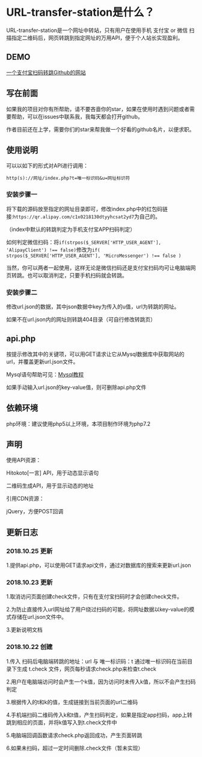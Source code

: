 # URL-transfer-station是什么？
URL-transfer-station是一个网址中转站，只有用户在使用手机 支付宝 or 微信 扫描指定二维码后，网页转跳到指定网址的万用API，便于个人站长实现盈利。

## DEMO

[一个支付宝扫码转跳Github的网站](http://api.jx3pvall.com/?t=dfaiw&u=github)

## 写在前面

如果我的项目对你有所帮助，请不要吝啬你的star，如果在使用时遇到问题或者需要帮助，可以在issues中联系我，我每天都会打开github。

作者目前还在上学，需要你们的star来帮我做一个好看的github名片，以便求职。

## 使用说明

可以以如下的形式对API进行调用：

```
http(s)://网址/index.php?t=唯一标识码&u=网址标识符
```

### 安装步骤一

将下载的源码放至指定的网址目录即可，修改index.php中的红包码链接:`https://qr.alipay.com/c1x0218130dtyyhcsat2yd7`为自己的。

（index中默认的转跳判定为手机支付宝APP扫码判定）

如何判定微信扫码：将`if(strpos($_SERVER['HTTP_USER_AGENT'], 'AlipayClient') !== false)`修改为`if( strpos($_SERVER['HTTP_USER_AGENT'], 'MicroMessenger') !== false )`

当然，你可以两者一起使用，这样无论是微信扫码还是支付宝扫码均可让电脑端网页转跳。也可以取消判定，只要手机扫码就会转跳。

### 安装步骤二

修改url.json的数据，其中json数据中key为传入的u值，url为转跳的网址。

如果不在url.json内的网址则转跳404目录（可自行修改转跳页）

## api.php

按提示修改其中的关键项，可以用GET请求让它从Mysql数据库中获取网站的url，并覆盖更新url.json文件。

Mysql语句帮助可见：[Mysql教程](http://www.runoob.com/mysql/mysql-tutorial.html)

如果手动输入url.json的key-value值，则可删除api.php文件


## 依赖环境
php环境：建议使用php5以上环境，本项目制作环境为php7.2

## 声明
使用API资源：

Hitokoto[一言] API，用于动态显示语句

二维码生成API，用于显示动态的地址

引用CDN资源：

jQuery，方便POST回调

## 更新日志

### 2018.10.25 更新

1.提供api.php，可以使用GET请求api文件，通过对数据库的搜索来更新url.json

### 2018.10.23 更新

1.取消访问页面创建check文件，只有在支付宝扫码时才会创建check文件。

2.为防止直接传入url网址给了用户绕过扫码的可能，将网址数据以key-value的模式存储在url.json文件中。

3.更新说明文档

### 2018.10.22 创建

1.传入 扫码后电脑端转跳的地址：url 与 唯一标识码：t  通过唯一标识码在当前目录下生成 t.check 文件，网页每秒请求check.php来检查t.check

2.用户在电脑端访问时会产生一个k值，因为访问时未传入k值，所以不会产生扫码判定

3.根据传入的t和k的值，生成链接到当前页面的url二维码

4.手机端扫码二维码传入k和t值，产生扫码判定，如果是指定app扫码，app上转跳到相应的页面，并将k值写入到t.check文件中

5.电脑端回调函数请求check.php返回成功，产生页面转跳

6.如果未扫码，超过一定时间删除.check文件（暂未实现）
